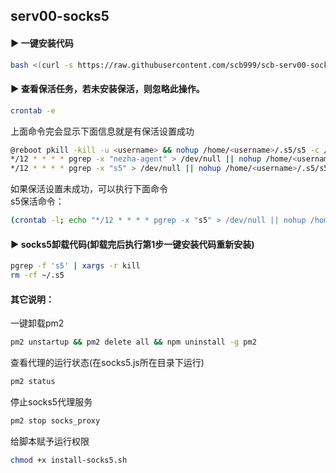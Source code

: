 ## serv00-socks5<br>
#### ▶ 一键安装代码
```bash
bash <(curl -s https://raw.githubusercontent.com/scb999/scb-serv00-socks5/main/install-socks5.sh)
````
#### ▶ 查看保活任务，若未安装保活，则忽略此操作。
```bash
crontab -e
````
上面命令完会显示下面信息就是有保活设置成功
```bash
@reboot pkill -kill -u <username> && nohup /home/<username>/.s5/s5 -c /home/<username>/.s5/config.json >/dev/null 2>&1 & && nohup /home/<username>/.nezha-agent/start.sh >/dev/null 2>&1 &
*/12 * * * * pgrep -x "nezha-agent" > /dev/null || nohup /home/<username>/.nezha-agent/start.sh >/dev/null 2>&1 &
*/12 * * * * pgrep -x "s5" > /dev/null || nohup /home/<username>/.s5/s5 -c /home/<username>/.s5/config.json >/dev/null 2>&1 &
````
如果保活设置未成功，可以执行下面命令<br>
s5保活命令：
```bash
(crontab -l; echo "*/12 * * * * pgrep -x "s5" > /dev/null || nohup /home/${USER}/.s5/s5 -c /home/<username>/.s5/config.json >/dev/null 2>&1 &") | crontab -
````
#### ▶ socks5卸载代码(卸载完后执行第1步一键安装代码重新安装)
```bash
pgrep -f 's5' | xargs -r kill
rm -rf ~/.s5
````

#### 其它说明：
一键卸载pm2
```bash
pm2 unstartup && pm2 delete all && npm uninstall -g pm2
````
查看代理的运行状态(在socks5.js所在目录下运行)
```bash
pm2 status
````
停止socks5代理服务
```bash
pm2 stop socks_proxy
````
给脚本赋予运行权限
```bash
chmod +x install-socks5.sh
````

